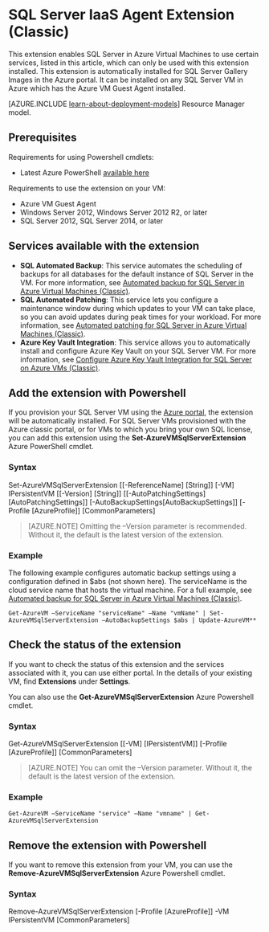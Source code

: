 <properties
	pageTitle="SQL Server IaaS Agent Extension (Classic) | Microsoft Azure"
	description="This topic describes the SQL Server agent extension, which enables a VM running SQL Server on Azure to use automation features. It uses the classic deployment mode."
	services="virtual-machines-windows"
	documentationCenter=""
	authors="rothja"
	manager="jhubbard"
   editor=""    
   tags="azure-service-management"/>

<tags
	ms.service="virtual-machines-windows"
	ms.devlang="na"
	ms.topic="article"
	ms.tgt_pltfrm="vm-windows-sql-server"
	ms.workload="infrastructure-services"
	ms.date="04/08/2016"
	ms.author="jroth"/>

# SQL Server IaaS Agent Extension (Classic)

This extension enables SQL Server in Azure Virtual Machines to use certain services, listed in this article, which can only be used with this extension installed. This extension is automatically installed for SQL Server Gallery Images in the Azure portal. It can be installed on any SQL Server VM in Azure which has the Azure VM Guest Agent installed.

[AZURE.INCLUDE [learn-about-deployment-models](../../includes/learn-about-deployment-models-classic-include.md)] Resource Manager model.


## Prerequisites
Requirements for using Powershell cmdlets:

- Latest Azure PowerShell [available here](../powershell-install-configure.md)

Requirements to use the extension on your VM:

- Azure VM Guest Agent
- Windows Server 2012, Windows Server 2012 R2, or later
- SQL Server 2012, SQL Server 2014, or later

## Services available with the extension

- **SQL Automated Backup**: This service automates the scheduling of backups for all databases for the default instance of SQL Server in the VM. For more information, see [Automated backup for SQL Server in Azure Virtual Machines (Classic)](virtual-machines-windows-classic-ps-sql-backup.md).
- **SQL Automated Patching**: This service lets you configure a maintenance window during which updates to your VM can take place, so  you can avoid updates during peak times for your workload. For more information, see [Automated patching for SQL Server in Azure Virtual Machines (Classic)](virtual-machines-windows-classic-ps-sql-patch.md).
- **Azure Key Vault Integration**: This service allows you to automatically install and configure Azure Key Vault on your SQL Server VM. For more information, see [Configure Azure Key Vault Integration for SQL Server on Azure VMs (Classic)](virtual-machines-windows-classic-ps-sql-keyvault.md).

## Add the extension with Powershell
If you provision your SQL Server VM using the [Azure portal](virtual-machines-windows-portal-sql-server-provision.md), the extension will be automatically installed. For SQL Server VMs provisioned with the Azure classic portal, or for VMs to which you bring your own SQL license, you can add this extension using the **Set-AzureVMSqlServerExtension** Azure PowerShell cmdlet.

### Syntax

Set-AzureVMSqlServerExtension [[-ReferenceName] [String]] [-VM] IPersistentVM [[-Version] [String]] [[-AutoPatchingSettings] [AutoPatchingSettings]] [-AutoBackupSettings[AutoBackupSettings]] [-Profile [AzureProfile]] [CommonParameters]

> [AZURE.NOTE] Omitting the –Version parameter is recommended. Without it, the default is the latest version of the extension.

### Example
The following example configures automatic backup settings using a configuration defined in $abs (not shown here). The serviceName is the cloud service name that hosts the virtual machine. For a full example, see [Automated backup for SQL Server in Azure Virtual Machines (Classic)](virtual-machines-windows-classic-ps-sql-backup.md).

	Get-AzureVM –ServiceName "serviceName" –Name "vmName" | Set-AzureVMSqlServerExtension –AutoBackupSettings $abs | Update-AzureVM**

## Check the status of the extension
If you want to check the status of this extension and the services associated with it, you can use either portal. In the details of your existing VM, find **Extensions** under **Settings**.

You can also use the **Get-AzureVMSqlServerExtension** Azure Powershell cmdlet.

### Syntax

Get-AzureVMSqlServerExtension [[-VM] [IPersistentVM]] [-Profile [AzureProfile]] [CommonParameters]

> [AZURE.NOTE] You can omit the –Version parameter. Without it, the default is the latest version of the extension.

### Example
	Get-AzureVM –ServiceName "service" –Name "vmname" | Get-AzureVMSqlServerExtension

## Remove the extension with Powershell   
If you want to remove this extension from your VM, you can use the **Remove-AzureVMSqlServerExtension** Azure Powershell cmdlet.

### Syntax

Remove-AzureVMSqlServerExtension [-Profile [AzureProfile]] -VM IPersistentVM [CommonParameters]
